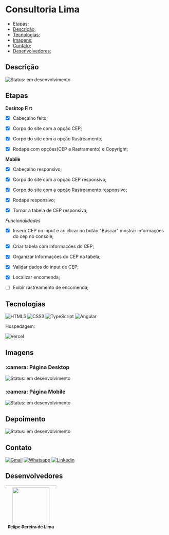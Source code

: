 # Consultoria Lima

 - [Etapas](#etapas);
 - [Descrição](#descrição);
 - [Tecnologias](#tecnologias);
 - [Imagens](#imagens);
 - [Contato](#contato);
 - [Desenvolvedores](#desenvolvedores);

## Descrição

![Status: em desenvolvimento](https://img.shields.io/badge/STATUS-Em%20desenvolvimento-blue)

## Etapas 

**Desktop Firt**

 - [x] Cabeçalho feito;

 - [x] Corpo do site com a opção CEP;

 - [x] Corpo do site com a opção Rastreamento;

 - [x] Rodapé com opções(CEP e Rastramento) e Copyright;

**Mobile**

 - [x] Cabeçalho responsivo;

 - [x] Corpo do site com a opção CEP responsivo;

 - [x] Corpo do site com a opção Rastreamento responsivo;

 - [x] Rodapé responsivo;

 - [x] Tornar a tabela de CEP responsiva;

 *Funcionalidades*

 - [x] Inserir CEP no input e ao clicar no botão "Buscar" mostrar informações do cep no console;

 - [x] Criar tabela com informações do CEP;

 - [x] Organizar Informações do CEP na tabela;

 - [x] Validar dados do input de CEP;

 - [x] Localizar encomenda;

 - [ ] Exibir rastreamento de encomenda;

## Tecnologias

 ![HTML5](https://img.shields.io/badge/html5-%23E34F26.svg?style=for-the-badge&logo=html5&logoColor=white) ![CSS3](https://img.shields.io/badge/css3-%231572B6.svg?style=for-the-badge&logo=css3&logoColor=white) ![TypeScript](https://img.shields.io/badge/TypeScript-007ACC?style=for-the-badge&logo=typescript&logoColor=white) ![Angular](https://img.shields.io/badge/Angular-DD0031?style=for-the-badge&logo=angular&logoColor=white) 

Hospedagem:

 ![Vercel](https://img.shields.io/badge/vercel-%23000000.svg?style=for-the-badge&logo=vercel&logoColor=white)

## Imagens

<h3> :camera: Página Desktop</h3>

![Status: em desenvolvimento](https://img.shields.io/badge/STATUS-Em%20desenvolvimento-blue)

<h3> :camera: Página Mobile</h3>

![Status: em desenvolvimento](https://img.shields.io/badge/STATUS-Em%20desenvolvimento-blue)

## Depoimento

![Status: em desenvolvimento](https://img.shields.io/badge/STATUS-Em%20desenvolvimento-blue)

## Contato

<a href="mailto:felipe.lima0160@gmail.com">![Gmail](https://img.shields.io/badge/Gmail-D14836?style=for-the-badge&logo=gmail&logoColor=white)</a>  <a href="https://wa.me/5521979926096">![Whatsapp](https://img.shields.io/badge/WhatsApp-25D366?style=for-the-badge&logo=whatsapp&logoColor=white)</a>  <a href="https://www.linkedin.com/in/felipe-lima01/">![Linkedin](https://img.shields.io/badge/LinkedIn-0077B5?style=for-the-badge&logo=linkedin&logoColor=white)</a> 

## Desenvolvedores

 | [<img src="https://avatars.githubusercontent.com/u/102830741?s=400&u=eb0ed821d5deeaaac9a910f737ce38ddfda2f3a9&v=4" width=115><br><sub>Felipe Pereira de Lima</sub>](https://github.com/LipePLima) 
 | :---: |
